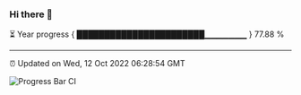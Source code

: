 ### Hi there 👋

⏳ Year progress { ███████████████████████▁▁▁▁▁▁▁ } 77.88 %

---

⏰ Updated on Wed, 12 Oct 2022 06:28:54 GMT

![Progress Bar CI](https://github.com/liununu/liununu/workflows/Progress%20Bar%20CI/badge.svg)
